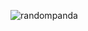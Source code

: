![randompanda](https://user-images.githubusercontent.com/89851069/164302419-6c6249ca-4dfb-44b1-af6b-4bffe4b862cd.png)
